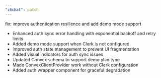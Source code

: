 ```yaml
---
"z6chat": patch
---
```


fix: improve authentication resilience and add demo mode support

- Enhanced auth sync error handling with exponential backoff and retry limits
- Added demo mode support when Clerk is not configured
- Improved auth state management to prevent UI fragmentation
- Added visual indicators for auth sync issues
- Updated Convex schema to support demo plan type
- Made ConvexClientProvider work without Clerk configuration
- Added auth wrapper component for graceful degradation